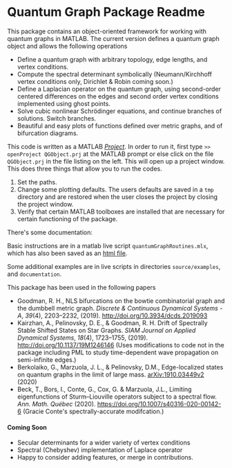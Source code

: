 # Quantum Graph Package Readme

This package contains an object-oriented framework for working with quantum graphs in MATLAB. The current version defines a quantum graph object and allows the following operations

* Define a quantum graph with arbitrary topology, edge lengths, and vertex conditions.
* Compute the spectral determinant symbolically (Neumann/Kirchhoff vertex conditions only, Dirichlet & Robin coming soon.)
* Define a Laplacian operator on the quantum graph, using second-order centered differences on the edges and second order vertex conditions implemented using ghost points.
* Solve cubic nonlinear Schrödinger equations, and continue branches of solutions. Switch branches.
* Beautiful and easy plots of functions defined over metric graphs, and of bifurcation diagrams.

This code is written as a MATLAB [_Project_](https://www.mathworks.com/help/simulink/project-management.html). In order to run it, first type
```>> openProject QGObject.prj``` 
at the MATLAB prompt or else click on the file `QGObject.prj` in the file listing on the left. This will open up a project window. This does three things that allow you to run the codes.

1. Set the paths.
2. Change some plotting defaults. The users defaults are saved in a `tmp` directory and are restored when the user closes the project by closing the project window.
3. Verify that certain MATLAB toolboxes are installed that are necessary for certain functioning of the package.

There's some documentation:

Basic instructions are in a matlab live script `quantumGraphRoutines.mlx`, which has also been saved as an [html file](quantumGraphRoutines.html).

Some additional examples are in live scripts in directories `source/examples`, and `documentation`.

This package has been used in the following papers

* Goodman, R. H., NLS bifurcations on the bowtie combinatorial graph and the dumbbell metric graph. *Discrete & Continuous Dynamical Systems - A*, *39*(4), 2203–2232, (2019). http://doi.org/10.3934/dcds.2019093
* Kairzhan, A., Pelinovsky, D. E., & Goodman, R. H. Drift of Spectrally Stable Shifted States on Star Graphs. *SIAM Journal on Applied Dynamical Systems*, *18*(4), 1723–1755, (2019). http://doi.org/10.1137/19M1246146 (Uses modifications to code not in the package including PML to study time-dependent wave propagation on semi-infinite edges.)
* Berkolaiko, G., Marzuola, J. L., & Pelinovsky, D.M., Edge-localized states on quantum graphs in the limit of large mass.  [arXiv:1910.03449v2](https://arxiv.org/abs/1910.03449v2) (2020)
* Beck, T., Bors, I., Conte, G., Cox, G. & Marzuola, J.L., Limiting eigenfunctions of Sturm–Liouville operators subject to a spectral flow. *Ann. Math. Québec* (2020). https://doi.org/10.1007/s40316-020-00142-6 (Gracie Conte's spectrally-accurate modifcation.)

#### Coming Soon

* Secular determinants for a wider variety of vertex conditions
* Spectral (Chebyshev) implementation of Laplace operator
* Happy to consider adding features, or merge in contributions.